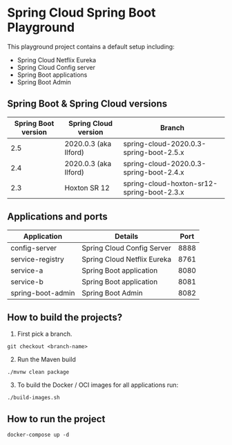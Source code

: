 # Spring Cloud Spring Boot Playground

This playground project contains a default setup including:
* Spring Cloud Netflix Eureka
* Spring Cloud Config server
* Spring Boot applications
* Spring Boot Admin

## Spring Boot & Spring Cloud versions

| Spring Boot version | Spring Cloud version    | Branch                                             |
|---------------------|-------------------------|----------------------------------------------------|
| 2.5                 | 2020.0.3 (aka Ilford)   | spring-cloud-2020.0.3-spring-boot-2.5.x            |
| 2.4                 | 2020.0.3 (aka Ilford)   | spring-cloud-2020.0.3-spring-boot-2.4.x            |
| 2.3                 | Hoxton SR 12            | spring-cloud-hoxton-sr12-spring-boot-2.3.x         |

## Applications and ports

| Application       | Details                     | Port |
|-------------------|-----------------------------|------|
| config-server     | Spring Cloud Config Server  | 8888 |
| service-registry  | Spring Cloud Netflix Eureka | 8761 |
| service-a         | Spring Boot application     | 8080 |
| service-b         | Spring Boot application     | 8081 |
| spring-boot-admin | Spring Boot Admin           | 8082 |

## How to build the projects?

1. First pick a branch.

```
git checkout <branch-name>
```

2. Run the Maven build

```
./mvnw clean package
```

3. To build the Docker / OCI images for all applications run:

```
./build-images.sh
```

## How to run the project

```
docker-compose up -d
```
